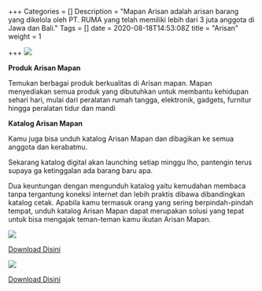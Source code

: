 +++
Categories = []
Description = "Mapan Arisan adalah arisan barang yang dikelola oleh PT. RUMA yang telah memiliki lebih dari 3 juta anggota di Jawa dan Bali."
Tags = []
date = 2020-08-18T14:53:08Z
title = "Arisan"
weight = 1

+++
![](/images/984-x-408-banne-mapan-arisan.png)

**Produk Arisan Mapan**

Temukan berbagai produk berkualitas di Arisan mapan. Mapan menyediakan semua produk yang dibutuhkan untuk membantu kehidupan sehari hari, mulai dari peralatan rumah tangga, elektronik, gadgets, furnitur hingga peralatan tidur dan mandi

**Katalog Arisan Mapan**

Kamu juga bisa unduh katalog Arisan Mapan dan dibagikan ke semua anggota dan kerabatmu.

Sekarang katalog digital akan launching setiap minggu lho, pantengin terus supaya ga ketinggalan ada barang baru apa.

Dua keuntungan dengan mengunduh katalog yaitu kemudahan membaca tanpa tergantung koneksi internet dan lebih praktis dibawa dibandingkan katalog cetak. Apabila kamu termasuk orang yang sering berpindah-pindah tempat, unduh katalog Arisan Mapan dapat merupakan solusi yang tepat untuk bisa mengajak teman-teman kamu ikutan Arisan Mapan.

![](https://storage.googleapis.com/cdn-web.mapan.id/katalog/Final%20TERLARIS%20KATALOG%20MAPAN%20ARISAN%20Periode%2015%20Februari.png)

[Download Disini](https://storage.googleapis.com/cdn-web.mapan.id/katalog/FINAL%20TERLARIS%20KATALOG%20MAPAN%20ARISAN%20Periode%2015%20Februari.pdf)

![](https://storage.googleapis.com/cdn-web.mapan.id/katalog/Final%20TERBARU%20KATALOG%20MAPAN%20ARISAN%20Periode%2015%20Februari.png)

[Download Disini](https://storage.googleapis.com/cdn-web.mapan.id/katalog/FINAL%20TERBARU%20KATALOG%20MAPAN%20ARISAN%20Periode%2015%20Februari.pdf)
